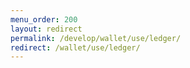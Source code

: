 ```yaml
---
menu_order: 200
layout: redirect
permalink: /develop/wallet/use/ledger/
redirect: /wallet/use/ledger/
---
```


